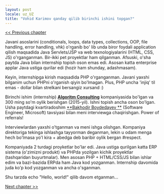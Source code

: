 ```yaml
---
layout: post
locale: uz_UZ
title: "Vohid Karimov qanday qilib birinchi ishini topgan?"
---
```


[<< Previous chapter ](/2023/11/04/Vohid-Karimov-qanday-qilib-dasturlashni-organgan.html)

Javani asoslarini (conditionals, loops, data types, collections, OOP, file handling, error handling, vhk) o'rganib bo'
lib unda biror foydali application qilish maqsadida Java Servlets/JSP va web texnologiyalarini (HTML, CSS, JS)
o'rganganman. Bir-ikki pet proyektlar ham qilganman. Afsuski, o'sha paytda Java bilan internship topish oson emas edi.
Asosan katta enterprise applar Java ustiga qurilar edi (hozir ham shunday, adashmasam).

Keyin, internshipga kirish maqsadida PHP o'rganganman. Javani yaxshi bilganim uchun PHPni o'rganish qiyin bo'lmagan.
Plus, PHP uncha 'injiq' til emas - dollar bilan strelkani bersangiz xursand :)

Birinchi ishim (internship) [**Algoritm Consulting**](https://uzerp.uz/) kompaniyasida bo'lgan va 300 ming so'm oylik
berishgan (2015-yil). Ishni topish ancha oson bo'lgan. Usha paytdagi kvartiradoshim [**Bakhodir Boydedayev
**](https://www.linkedin.com/in/bakhodir10/) (Software Engineer, Microsoft) tavsiyasi bilan meni interviewga
chaqirishgan. Power of referrals!

Interviewlardan yaxshi o'tganman va meni ishga olishgan. Kompaniya direktoriga tekinga ishlashga tayyorman deganman,
lekin u odam menga hech bo'lmasa yo'l kira + abedga deb baribir oylik bergan #respect.

Kompaniyada 2 turdagi proyketlar bo'lar edi. Java ustiga qurilgan katta ERP sistema (o'zimizni produkt) va PHPda
yozilgan kichik proyektlar (tashqaridan buyurtmalar). Men asosan PHP + HTML/CSS/JS bilan ishlar edim va bazi-bazida
ERPda ham Java kod yozganman. Internship davomida juda ko'p kod yozganman va ancha o'sganman.

Shu tarzda echo "Hello, world!" qilib davom etganman...

[Next chapter >>](/2023/11/12/Vohid-Karimov-qanday-qilib-frilansga-yorib-kirgan.html)